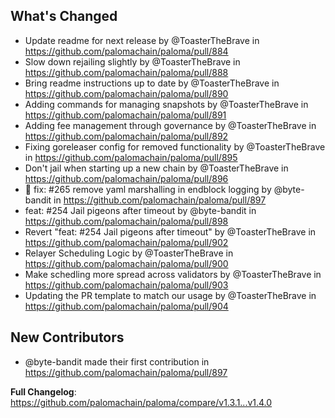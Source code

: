 ## What's Changed
* Update readme for next release by @ToasterTheBrave in https://github.com/palomachain/paloma/pull/884
* Slow down rejailing slightly by @ToasterTheBrave in https://github.com/palomachain/paloma/pull/888
* Bring readme instructions up to date by @ToasterTheBrave in https://github.com/palomachain/paloma/pull/890
* Adding commands for managing snapshots by @ToasterTheBrave in https://github.com/palomachain/paloma/pull/891
* Adding fee management through governance by @ToasterTheBrave in https://github.com/palomachain/paloma/pull/892
* Fixing goreleaser config for removed functionality by @ToasterTheBrave in https://github.com/palomachain/paloma/pull/895
* Don't jail when starting up a new chain by @ToasterTheBrave in https://github.com/palomachain/paloma/pull/896
* 🔧 fix: #265 remove yaml marshalling in endblock logging by @byte-bandit in https://github.com/palomachain/paloma/pull/897
* feat: #254 Jail pigeons after timeout by @byte-bandit in https://github.com/palomachain/paloma/pull/898
* Revert "feat: #254 Jail pigeons after timeout" by @ToasterTheBrave in https://github.com/palomachain/paloma/pull/902
* Relayer Scheduling Logic by @ToasterTheBrave in https://github.com/palomachain/paloma/pull/900
* Make schedling more spread across validators by @ToasterTheBrave in https://github.com/palomachain/paloma/pull/903
* Updating the PR template to match our usage by @ToasterTheBrave in https://github.com/palomachain/paloma/pull/904

## New Contributors
* @byte-bandit made their first contribution in https://github.com/palomachain/paloma/pull/897

**Full Changelog**: https://github.com/palomachain/paloma/compare/v1.3.1...v1.4.0
